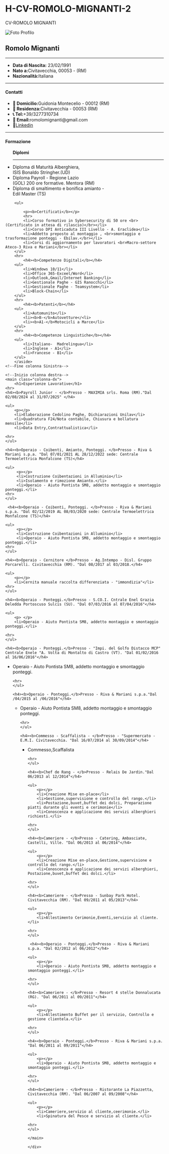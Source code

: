 # H-CV-ROMOLO-MIGNANTI-2
CV-ROMOLO MIGNANTI
<!DOCTYPE html>
<html lang="it">
<head>
    <meta charset="UTF-8">
    <meta name="viewport" content="width=device-width, initial-scale=1.0">
    <title>CV ROMOLO MIGNANTI</title>
    <link rel="stylesheet" href="Grafica CV-HTML.css">
</head>
<body>
    <!--Inizio colonna sinistra-->
    <div class="container">
        <aside class="colonna-sx">
         <img src="romolo1.jpg" alt="Foto Profilo" class="profilo">
         <h1><strong>Romolo Mignanti</strong></h1>
         <hr>
         <ul>
            <li><b>Data di Nascita:</b> 23/02/1991</li>
            <li><b>Nato a:</b>Civitavecchia, 00053 - (RM)</li>
            <li><b>Nazionalità:</b>Italiana</il>
        </ul>
        <hr>
            <h4><b>Contatti</b></h4>
        <ul>
            <li><b>📍 Domicilio:</b>Guidonia Montecelio - 00012 (RM)</li>
            <li><b>📍 Residenza:</b>Civitavecchia - 00053 (RM)</li>
            <li><b>📞 Tel:</b>+39/3277310734</li>
            <li><b>📧 Email:</b>romolomignanti@gmail.com</li>
            <li>💼<a href="https://www.linkedin.com/in/romolo-mignanti-6a9b90256/" target="_blank">Linkedin</a></li>
        </ul>
        <hr>
            <h4><b>Formazione</b></h4>
        <ul>
            <p><b>Diplomi</b></p>
            <hr>
            <li>Diploma di Maturità Alberghiera, <br>ISIS Bonaldo Stringher.(UD)</br> </li>
            <li>Diploma Payroll - Regione Lazio <br>(GOL) 200 ore formative. Mentora (RM)</br></li>
            <li>Diploma di smaltimento e bonifica amianto -<br> Edil Master (TS)<br></li>
        </ul>

        <ul>
    
            <p><b>Certificati</b></p>
            <hr>
            <li>Corso formativo in Sybersecurity di 50 ore <br>(Certificato in attesa di rilascio)</br></li>
            <li>Corso DPI Anticaduta III Livello - A. Eraclidea</li>
            <li>Addetto preposto al montaggio , <br>smontaggio e trasformazione ponteggi - Ebilav.</br></li> 
            <li>Corsi di aggiornamento per lavoratori <br>Macro-settore Ateco-3 Riva e Mariani</br></li>
        </ul>
        <hr>
            <h4><b>Competenze Digitali</b></h4>
        <ul>           
            <li>Windows 10/11</li>
            <li>Office 365-Exceel/Word</li>
            <li>Outlook,Gmail/Internet Banking</li>
            <li>Gestionale Paghe - GIS Ranocchi</li>
            <li>Gestionale Paghe - Teamsystem</li>
            <li>Block-Chain</li>
        </ul>
        <hr>
            <h4><b>Patenti</b></h4>
        <ul>     
            <li>Automunito</li>
            <li><b>B-</b>Autovetture</<li>
            <li><b>A1-</b>Motocicli a Marce</li>
        </ul>
        <hr>
            <h4><b>Competenze Linguistiche</b></h4>
        <ul> 
            <li>Italiano-  Madrelingua</li>
            <li>Inglese - A1</li>
            <li>Francese - B1</li>
        </ul>
        </aside> 
    <!--Fine colonna Sinistra-->
     
    <!--Inizio colonna destra-->
    <main class="colonna-dx">
        <h1>Esperienze Lavorative</h1>
    <hr>
    <h4><b>Payroll Junior - </b>Presso - MAXIMIA srls. Roma (RM)."Dal 02/08/2024 al 31/07/2025" </h4>
    
    <ul>
        <p></p>
        <li>Elaborazione Cedolino Paghe, Dichiarazioni Unilav</li>
        <li>Quadratura F24/Nota contabile, Chiusura e bollatura mensile</li>
        <li>Data Entry,Contrattualistica</li>
       
    <hr>
    </ul>

    <h4><b>Operaio - Coibenti, Amianto, Ponteggi. </b>Presso - Riva & Mariani s.p.a. "Dal 07/01/2021 AL 28/12/2022 sede: Centrale Termoelettrica Monfalcone (TS)</h4>

    <ul>
         <p></p>
         <li>Costruzione Coibentazioni in Alluminio</li>
         <li>Isolamento e rimozione Amianto.</li>
         <li>Operaio - Aiuto Pontista SM8, addetto montaggio e smontaggio ponteggi.</li>
    <hr>
    </ul>

     <h4><b>Operaio - Coibenti, Ponteggi. </b>Presso - Riva & Mariani s.p.a. "Dal 02/12/2019 AL 08/03/2020 sede: Centrale Termoelettrica Monfalcone (TS)</h4> 

    <ul>
         <p></p>
         <li>Costruzione Coibentazioni in Alluminio</li>
         <li>Operaio - Aiuto Pontista SM8, addetto montaggio e smontaggio ponteggi.</li>
    <hr>
    </ul>

    <h4><b>Operaio - Cernitore </b>Presso - Ag.Intempo - Disl. Gruppo Porcarelli. Civitavecchia (RM). "Dal 08/2017 al 03/2018.</h4>

    <ul>
        <p></p>
        <li>Cernita manuale raccolta differenziata - "immondizia"</li>
    <hr>
    </ul>

    <h4><b>Operaio - Ponteggi.</b>Presso - S.CO.I. Cntrale Enel Grazia Deledda Portoscuso Sulcis (SU). "Dal 07/03/2016 al 07/04/2016"</h4>

    <ul>
        <p> </p>
        <li>Operaio - Aiuto Pontista SM8, addetto montaggio e smontaggio ponteggi.</li>
     
    <hr>
    </ul>

    <h4><b>Operaio - Ponteggi.</b>Presso - "Impi. del Golfo Distacco MCP" Centrale Enele "A. Volta di Montalto di Castro (VT). "Dal 01/02/2016 al 16/06/2016"</h4>

 <ul>
        <p> </p>
        <li>Operaio - Aiuto Pontista SM8, addetto montaggio e smontaggio ponteggi.</li>

    <hr>
    </ul>

    <h4><b>Operaio - Ponteggi.</b>Presso - Riva & Mariani s.p.a."Dal /04/2015 al /06/2016"</h4>

 <ul>
        <p></p>
        <li>Operaio - Aiuto Pontista SM8, addetto montaggio e smontaggio ponteggi.</li>

    <hr>
    </ul>

    <h4><b>Commesso - Scaffalista - </b>Presso - "Supermercato - E.M.I. Civitavecchia. "Dal 16/07/2014 al 30/09/2014"</h4>

 <ul>
        <p></p>
        <li>Commesso,Scaffalista</li>

    <hr>
    </ul>

    <h4><b>Chef de Rang - </b>Presso - Relais De Jardin."Dal 06/2013 al 12/2014"</h4>

    <ul>
        <p></p>
        <li>Creazione Mise en-place</li>
        <li>Gestione,supervisione e controllo del rango.</li>
        <li>Postazione,buvet,buffet dei dolci, Preparazione piatti durante gli eventi e cerimonie</li>
        <li>Conoscenza e applicazione dei servizi alberghieri richiesti.</li>

    <hr>
    </ul>

    <h4><b>Cameriere - </b>Presso - Catering, Ambasciate, Castelli, Ville. "Dal 06/2013 al 06/2014"</h4>

    <ul>
        <p></p>
        <li>Creazione Mise en-place,Gestione,supervisione e controllo del rango.</li>
        <li>Conoscenza e applicazione dei servizi alberghieri, Postazione,buvet,buffet dei dolci.</li>
     
    <hr>
    </ul>
    
    <h4><b>Cameriere - </b>Presso - Sunbay Park Hotel. Civitavecchia (RM). "Dal 09/2011 al 05/2013"</h4>

    <ul>
        <p></p>
        <li>Allestimento Cerimonie,Eventi,servizio al cliente.</li>
     
    <hr>
    </ul>

     <h4><b>Operaio - Ponteggi.</b>Presso - Riva & Mariani s.p.a. "Dal 02/2012 al 06/2012"</h4>

    <ul>
        <p></p>
        <li>Operaio - Aiuto Pontista SM8, addetto montaggio e smontaggio ponteggi.</li>
     
    <hr>
    </ul>

    <h4><b>Cameriere - </b>Presso - Resort 4 stelle Donnalucata (RG). "Dal 06/2011 al 09/2011"</h4>

    <ul>
        <p></p>
        <li>Allestimento Buffet per il servizio, Controllo e gestione clientela.</li>
     
    <hr>
    </ul>

    <h4><b>Operaio - Ponteggi.</b>Presso - Riva & Mariani s.p.a. "Dal 06/2011 al 09/2011"</h4>

    <ul>
        <p></p>
        <li>Operaio - Aiuto Pontista SM8, addetto montaggio e smontaggio ponteggi.</li>
     
    <hr>
    </ul>

    <h4><b>Cameriere - </b>Presso - Ristorante La Piazzetta, Civitavecchia (RM). "Dal 06/2007 al 09/2008"</h4>

    <ul>
        <p></p>
        <li>Cameriere,servizio al cliente,ceerimonie.</li>
        <li>Spinatura del Pesce e servizio al cliente.</li>
     
    <hr>
    </ul>

    </main>

    </div>


</body>
</html>
